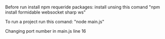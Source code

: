 Before run install npm requeride packages:
install unsing this comand
"npm install formidable websocket sharp ws"

To run a project run this comand:
"node main.js"

Changing port number in main.js line 16

